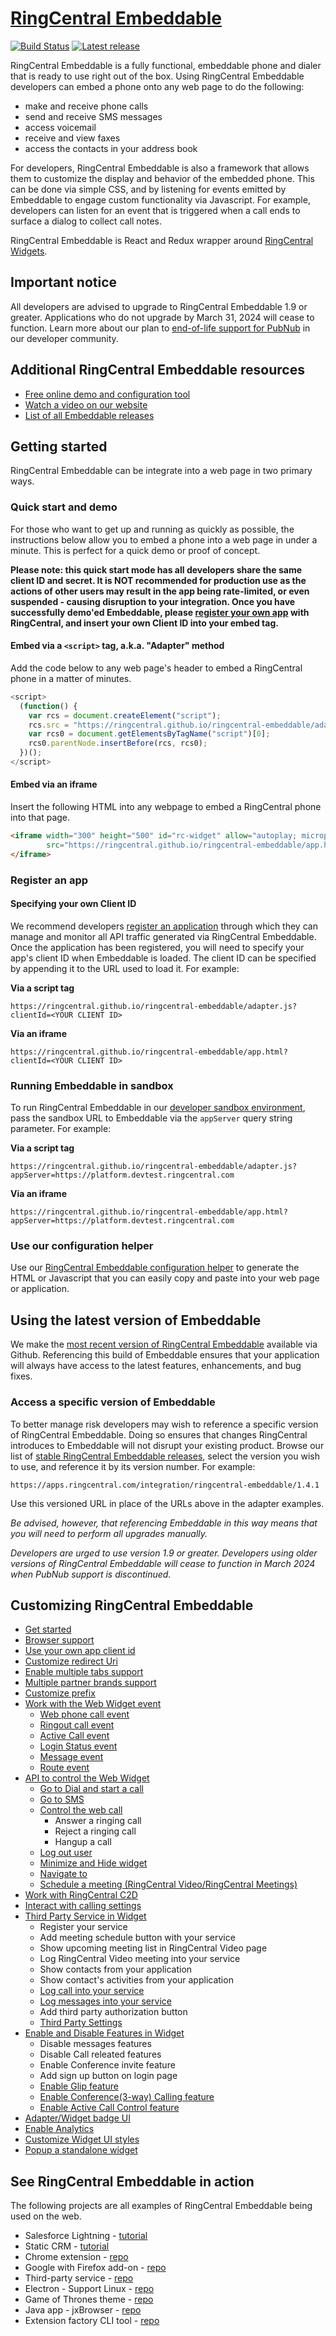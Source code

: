 # [RingCentral Embeddable](https://ringcentral.github.io/ringcentral-embeddable/)

[![Build Status](https://github.com/ringcentral/ringcentral-embeddable/workflows/CI%20Pipeline/badge.svg?branch=master)](https://github.com/ringcentral/ringcentral-embeddable/actions)
[![Latest release](https://img.shields.io/github/v/release/ringcentral/ringcentral-embeddable)](https://github.com/ringcentral/ringcentral-embeddable/releases)

RingCentral Embeddable is a fully functional, embeddable phone and dialer that is ready to use right out of the box. Using RingCentral Embeddable developers can embed a phone onto any web page to do the following:

* make and receive phone calls
* send and receive SMS messages
* access voicemail
* receive and view faxes
* access the contacts in your address book

For developers, RingCentral Embeddable is also a framework that allows them to customize the display and behavior of the embedded phone. This can be done via simple CSS, and by listening for events emitted by Embeddable to engage custom functionality via Javascript. For example, developers can listen for an event that is triggered when a call ends to surface a dialog to collect call notes. 

RingCentral Embeddable is React and Redux wrapper around [RingCentral Widgets](https://github.com/ringcentral/ringcentral-js-widgets).

## Important notice

All developers are advised to upgrade to RingCentral Embeddable 1.9 or greater. Applications who do not upgrade by March 31, 2024 will cease to function. Learn more about our plan to [end-of-life support for PubNub](https://community.ringcentral.com/articles/116312/end-of-life-for-pubnub-event-delivery-scheduled-fo.html) in our developer community.

## Additional RingCentral Embeddable resources

* [Free online demo and configuration tool](https://ringcentral.github.io/ringcentral-embeddable/)
* [Watch a video on our website](https://developers.ringcentral.com/embeddable-voice)
* [List of all Embeddable releases](https://github.com/ringcentral/ringcentral-embeddable/releases)

## Getting started

RingCentral Embeddable can be integrate into a web page in two primary ways. 

### Quick start and demo

For those who want to get up and running as quickly as possible, the instructions below allow you to embed a phone into a web page in under a minute. This is perfect for a quick demo or proof of concept. 

**Please note: this quick start mode has all developers share the same client ID and secret. It is NOT recommended for production use as the actions of other users may result in the app being rate-limited, or even suspended - causing disruption to your integration. Once you have successfully demo'ed Embeddable, please [register your own app](https://developers.ringcentral.com/guide/getting-started/register-app) with RingCentral, and insert your own Client ID into your embed tag.**

#### Embed via a `<script>` tag, a.k.a. "Adapter" method

Add the code below to any web page's header to embed a RingCentral phone in a matter of minutes.

```js
<script>
  (function() {
    var rcs = document.createElement("script");
    rcs.src = "https://ringcentral.github.io/ringcentral-embeddable/adapter.js";
    var rcs0 = document.getElementsByTagName("script")[0];
    rcs0.parentNode.insertBefore(rcs, rcs0);
  })();
</script>
```

#### Embed via an iframe

Insert the following HTML into any webpage to embed a RingCentral phone into that page. 

```html
<iframe width="300" height="500" id="rc-widget" allow="autoplay; microphone"
        src="https://ringcentral.github.io/ringcentral-embeddable/app.html">
</iframe>
```

### Register an app

#### Specifying your own Client ID

We recommend developers [register an application](https://developers.ringcentral.com/guide/getting-started/register-app) through which they can manage and monitor all API traffic generated via RingCentral Embeddable. Once the application has been registered, you will need to specify your app's client ID when Embeddable is loaded. The client ID can be specified by appending it to the URL used to load it. For example:

**Via a script tag**
```
https://ringcentral.github.io/ringcentral-embeddable/adapter.js?clientId=<YOUR CLIENT ID>
```

**Via an iframe**
```
https://ringcentral.github.io/ringcentral-embeddable/app.html?clientId=<YOUR CLIENT ID>
```

### Running Embeddable in sandbox

To run RingCentral Embeddable in our [developer sandbox environment](https://developers.ringcentral.com/guide/getting-started/using-sandbox), pass the sandbox URL to Embeddable via the `appServer` query string parameter. For example:

**Via a script tag**
```
https://ringcentral.github.io/ringcentral-embeddable/adapter.js?appServer=https://platform.devtest.ringcentral.com
```

**Via an iframe**
```
https://ringcentral.github.io/ringcentral-embeddable/app.html?appServer=https://platform.devtest.ringcentral.com
```

### Use our configuration helper

Use our [RingCentral Embeddable configuration helper](https://ringcentral.github.io/ringcentral-embeddable) to generate the HTML or Javascript that you can easily copy and paste into your web page or application.

## Using the latest version of Embeddable

We make the [most recent version of RingCentral Embeddable](https://ringcentral.github.io/ringcentral-embeddable) available via Github. Referencing this build of Embeddable ensures that your application will always have access to the latest features, enhancements, and bug fixes.

### Access a specific version of Embeddable

To better manage risk developers may wish to reference a specific version of RingCentral Embeddable. Doing so ensures that changes RingCentral introduces to Embeddable will not disrupt your existing product. Browse our list of [stable RingCentral Embeddable releases](https://github.com/ringcentral/ringcentral-embeddable/releases), select the version you wish to use, and reference it by its version number. For example:

```
https://apps.ringcentral.com/integration/ringcentral-embeddable/1.4.1
```

Use this versioned URL in place of the URLs above in the adapter examples. 

*Be advised, however, that referencing Embeddable in this way means that you will need to perform all upgrades manually.*

*Developers are urged to use version 1.9 or greater. Developers using older versions of RingCentral Embeddable will cease to function in March 2024 when PubNub support is discontinued.*

## Customizing RingCentral Embeddable

* [Get started](docs/get-started.md)
* [Browser support](docs/browser-support.md)
* [Use your own app client id](docs/config-client-id-and-secret.md)
* [Customize redirect Uri](docs/customize-redirect-uri.md)
* [Enable multiple tabs support](docs/multiple-tabs.md)
* [Multiple partner brands support](docs/multiple-brands.md)
* [Customize prefix](docs/customize-prefix.md)
* [Work with the Web Widget event](docs/widget-event.md)
  * [Web phone call event](docs/widget-event.md#web-phone-call-event)
  * [Ringout call event](docs/widget-event.md#ringout-call-event)
  * [Active Call event](docs/widget-event.md#active-call-event)
  * [Login Status event](docs/widget-event.md#login-status-event)
  * [Message event](docs/widget-event.md#message-event)
  * [Route event](docs/widget-event.md#route-changed-event)
* [API to control the Web Widget](docs/control-widget.md)
  * [Go to Dial and start a call](docs/control-widget.md#go-to-dial-and-start-a-call)
  * [Go to SMS](docs/control-widget.md#go-to-sms-page)
  * [Control the web call](docs/control-widget.md#control-the-web-call)
    * Answer a ringing call
    * Reject a ringing call
    * Hangup a call
  * [Log out user](docs/control-widget.md#log-out-user)
  * [Minimize and Hide widget](docs/control-widget.md#minimizehideremove-the-widget)
  * [Navigate to](docs/control-widget.md#navigate-to)
  * [Schedule a meeting (RingCentral Video/RingCentral Meetings)](docs/control-widget.md#schedule-a-meeting)
* [Work with RingCentral C2D](docs/work-with-ringcentral-c2d.md)
* [Interact with calling settings](docs/interact-with-calling-settings.md)
* [Third Party Service in Widget](docs/third-party-service-in-widget.md)
  * Register your service
  * Add meeting schedule button with your service
  * Show upcoming meeting list in RingCentral Video page
  * Log RingCentral Video meeting into your service
  * Show contacts from your application
  * Show contact's activities from your application
  * [Log call into your service](docs/third-party-service-in-widget.md#log-call-into-your-service)
  * [Log messages into your service](docs/third-party-service-in-widget.md#log-messages-into-your-service)
  * Add third party authorization button
  * [Third Party Settings](docs/third-party-service-in-widget.md#third-party-settings)
* [Enable and Disable Features in Widget](docs/disable-features.md)
  * Disable messages features
  * Disable Call releated features
  * Enable Conference invite feature
  * Add sign up button on login page
  * [Enable Glip feature](docs/disable-features.md#enable-glip-feature)
  * [Enable Conference(3-way) Calling feature](docs/disable-features.md#enable-conference-call-feature)
  * [Enable Active Call Control feature](docs/disable-features.md#enable-active-call-control-feature)
* [Adapter/Widget badge UI](docs/new-adapter-ui.md)
* [Enable Analytics](docs/add-analytics.md)
* [Customize Widget UI styles](docs/customize-ui-styles.md)
* [Popup a standalone widget](docs/popup-window.md)

## See RingCentral Embeddable in action

The following projects are all examples of RingCentral Embeddable being used on the web.

* Salesforce Lightning - [tutorial](https://ringcentral-web-widget-demos.readthedocs.io/en/latest/salesforce_lightning/tutorial/)
* Static CRM - [tutorial](https://ringcentral-web-widget-demos.readthedocs.io/en/latest/static_crm/tutorial/)
* Chrome extension - [repo](https://github.com/embbnux/ringcentral-embeddable-voice-extension)
* Google with Firefox add-on - [repo](https://github.com/embbnux/ringcentral-embeddable-for-google-firefox-addon)
* Third-party service - [repo](https://github.com/embbnux/ringcentral-embeddable-voice-with-third-party)
* Electron - Support Linux - [repo](https://github.com/embbnux/ringcentral-embeddable-voice-app)
* Game of Thrones theme - [repo](https://github.com/embbnux/ringcentral-web-widget-styles)
* Java app - jxBrowser - [repo](https://github.com/tylerlong/jxbrowser-webrtc)
* Extension factory CLI tool - [repo](https://github.com/ringcentral/ringcentral-embeddable-extension-factory)
